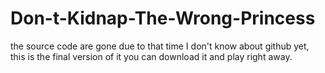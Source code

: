 # Don-t-Kidnap-The-Wrong-Princess
the source code are gone due to that time I don't know about github yet, this is the final version of it
you can download it and play right away.
